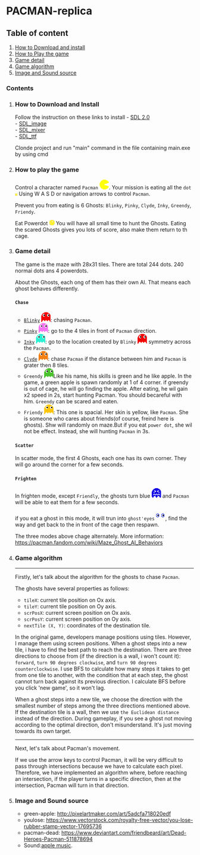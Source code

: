 # **PACMAN-replica**

## Table of content
1. [How to Download and install](#How-to-Download-and-Install)
2. [How to Play the game](#How-to-play-the-game)
3. [Game detail](#Game-detail)
4. [Game algorithm](#Game-algorithm) 
5. [Image and Sound source](#Image-and-Sound-source)

### Contents
1. ### How to Download and Install
    Follow the instruction on these links to install 
        - [SDL 2.0](https://www.libsdl.org/download-2.0.php)  
        - [SDL_image](https://www.libsdl.org/projects/SDL_image/)  
        - [SDL_mixer](https://www.libsdl.org/projects/SDL_mixer/)  
        - [SDL_ttf](https://www.libsdl.org/projects/SDL_ttf/)  

    Clonde project and run "main" command in the file containing main.exe by using cmd

2. ### How to play the game
 
    Control a character named `Pacman` ![](Pacman/Source/Assets/Entity%20Image/pacman%20icon.png). Your mission is eating all the `dot` ![](Pacman/Source/Assets/Entity%20Image/dot.png)
    Using W A S D or navigation arrows to control `Pacman`.
    
    Prevent you from eating is 6 Ghosts: `Blinky`, `Pinky`, `Clyde`, `Inky`, `Greendy`, `Friendy`. 

    Eat Powerdot ![](Pacman/Source/Assets/Entity%20Image/power%20dot.png) You will have all small time to hunt the Ghosts. Eating the scared Ghosts gives you lots of score, also make them return to th cage.
3. ### Game detail

    The game is the maze with 28x31 tiles. There are total 244 dots. 240 normai dots ans 4 powerdots.

    About the Ghosts, each ong of them has their own AI. That means each ghost behaves differently.

    #### `Chase`
    - [`Blinky`]() ![](Pacman/Source/Assets/Entity%20Image/blinky%20icon.png): chasing `Pacman`.   
    - [`Pinky`]() ![](Pacman/Source/Assets/Entity%20Image/pinky%20icon.png): go to the 4 tiles in front of `Pacman` direction.
    - [`Inky`]() ![](Pacman/Source/Assets/Entity%20Image/inky%20icon.png): go to the location created by `Blinky` ![Blinky](Pacman/Source/Assets/Entity%20Image/blinky%20icon.png) symmetry across the `Pacman`.
    - [`Clyde`]() ![](Pacman/Source/Assets/Entity%20Image/clyde%20icon.png): chase `Pacman` if the distance between him and `Pacman` is grater then 8 tiles.
     - `Greendy` ![](Pacman/Source/Assets/Entity%20Image/greendy%20icon.png)Like his name, his skills is green and he like apple. In the game,  a green apple is spawn randomly at 1 of 4 corner. if greendy is out of cage, he will go finding the apple. After eating, he wil gain x2 speed in 2s, start hunting Pacman. You should becareful with him.  `Greendy` can be scared and eaten.
    - `Friendy` ![](Pacman/Source/Assets/Entity%20Image/friendy%20icon.png): This one is spacial. Her skin is yellow, like `Pacman`. She is someone who cares about friends(of course, freind here is ghosts). Shw will randomly on maze.But if you eat `power dot`, she wil not be effect. Instead, she will hunting `Pacman` in 3s. 

    #### `Scatter`
    In scatter mode, the first 4 Ghosts, each one has its own corner. They will go around the corner for a few seconds.

    #### `Frighten`    
    In frighten mode, except `Friendly`, the ghosts turn blue ![](Pacman/Source/Assets/Entity%20Image/frighten%20ghost%20icon.png) and `Pacman` will be able to eat them for a few seconds.

    if you eat a ghost in this mode, it will trun into `ghost'eyes` ![](Pacman/Source/Assets/Entity%20Image/ghost%20eye.png), find the way and get back to the in front of the cage then respawn.

    The three modes above chage alternately. More information: https://pacman.fandom.com/wiki/Maze_Ghost_AI_Behaviors  

4. ### Game algorithm
    -------------------------------
    Firstly, let's talk about the algorithm for the ghosts to chase `Pacman`.

    The ghosts have several properties as follows: 
    - `tileX`: current tile position on Ox axis. 
    - `tileY`: current tile position on Oy axis.
    - `scrPosX`: current screen position on Ox axis. 
    - `scrPosY`: current screen position on Oy axis. 
    - `nextTile (X, Y)`: coordinates of the destination tile.  
    
    In the original game, developers manage positions using tiles. However, I manage them using screen positions. When a ghost steps into a new tile, i have to find the best path to reach the destination. There are three directions to choose from (if the direction is a wall, i won't count it): `forward`, `turn 90 degrees clockwise`, and `turn 90 degrees counterclockwise`. I use BFS to calculate how many steps it takes to get from one tile to another, with the condition that at each step, the ghost cannot turn back against its previous direction. I calculate BFS before you click 'new game', so it won't lag.


    When a ghost steps into a new tile, we choose the direction with the smallest number of steps among the three directions mentioned above. If the destination tile is a wall, then we use `the Euclidean distance` instead of the direction. During gameplay, if you see a ghost not moving according to the optimal direction, don't misunderstand. It's just moving towards its own target.




    ----------------------
    Next, let's talk about Pacman's movement.

   If we use the arrow keys to control Pacman, it will be very difficult to pass through intersections because we have to calculate each pixel. Therefore, we have implemented an algorithm where, before reaching an intersection, if the player turns in a specific direction, then at the intersection, Pacman will turn in that direction.

5. ### Image and Sound source
    - green-apple: http://pixelartmaker.com/art/5adcfa718020edf
    - youlose: https://www.vectorstock.com/royalty-free-vector/you-lose-rubber-stamp-vector-17695736  
    - pacman-dead: https://www.deviantart.com/friendbeard/art/Dead-Heroes-Pacman-511878694  
    - Sound:[apple music](https://music.apple.com/us/album/pac-man-game-sound-effect/328036461). 



    




